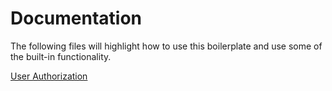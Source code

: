 # Documentation

The following files will highlight how to use this boilerplate and use some of
the built-in functionality.

[User Authorization](authorization.md)
